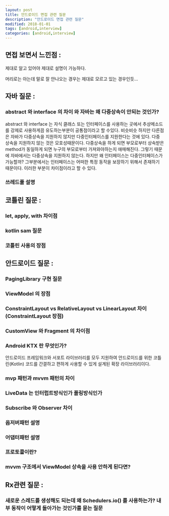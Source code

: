 ```yaml
---
layout: post
title: 안드로이드 면접 관련 질문 
description: "안드로이드 면접 관련 질문"
modified: 2018-01-01
tags: [android,interview]
categories: [android,interview]
---
```


## 면접 보면서 느낀점 : 
제대로 알고 있어야 제대로 설명이 가능하다.

머리로는 아는데 말로 잘 안나오는 경우는 제대로 모르고 있는 경우인듯...

## 자바 질문 : 

### abstract 와 interface 의 차이 와 자바는 왜 다중상속이 안되는 것인가?
abstract 와 interface 는 자식 클래스 또는 인터페이스를 사용하는 곳에서 추상메소드를 강제로 사용하게끔 유도하는부분이 공통점이라고 할 수있다.
비슷비슷 하지만 다른점은 자바가 다중상속을 지원하지 않지만 다중인터페이스를 지원한다는 것에 있다. 다중 상속을 지원하지 않는 것은 모호성때문이다. 다중상속을 하게 되면 부모로부터 상속받은 method가 동일하게 되면 누구의 부모로부터 가져와야하는지 애매해진다. 그렇기 때문에 자바에서는 다중상속을 지원하지 않는다. 하지만 왜 인터페이스는 다중인터페이스가 가능할까? 그부분에서는 인터페이스는 어떠한 특정 동작을 보장하기 위해서 존재하기 때문이다.
이러한 부분이 차이점이라고 할 수 있다. 

### 쓰레드풀 설명


## 코틀린 질문 : 
### let, apply, with 차이점 
### kotlin sam 질문
### 코틀린 사용의 장점


## 안드로이드 질문 : 
### PagingLibrary 구현 질문 

### ViewModel 의 장점

### ConstraintLayout vs RelativeLayout vs LinearLayout 차이(ConstraintLayout 장점)

### CustomView 와 Fragment 의 차이점 

### Android KTX 란 무엇인가?
안드로이드 프레임워크와 서포트 라이브러리를 모두 지원하여 안드로이드를 위한 코틀린(Kotlin) 코드를 간결하고 편하게 사용할 수 있게 설계된 확장 라이브러리이다.
### mvp 패턴과 mvvm 패턴의 차이

### LiveData 는 인터럽트방식인가 폴링방식인가 

### Subscribe 와 Observer 차이

### 옵저버패턴 설명

### 어댑터패턴 설명

### 프로토콜이란?

### mvvm 구조에서 ViewModel 상속을 사용 안하게 된다면?

## Rx관련 질문 : 

### 새로운 스레드를 생성해도 되는데 왜 Schedulers.io() 를 사용하는가? 내부 동작이 어떻게 돌아가는 것인가를 묻는 질문